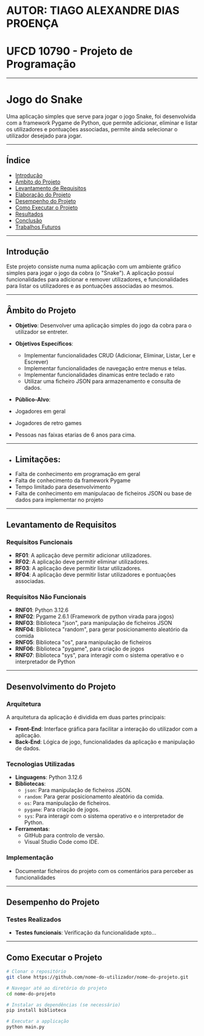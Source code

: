 # AUTOR: TIAGO ALEXANDRE DIAS PROENÇA

# UFCD 10790 - Projeto de Programação

--------------------------------------------------------------------------------------------------

# Jogo do Snake

Uma aplicação simples que serve para jogar o jogo Snake, foi desenvolvida com a framework Pygame 
de Python, que permite adicionar, eliminar e listar os utilizadores e pontuações associadas, 
permite ainda selecionar o utilizador desejado para jogar.

--------------------------------------------------------------------------------------------------

## Índice

- [Introdução](#introdução)
- [Âmbito do Projeto](#âmbito-do-projeto)
- [Levantamento de Requisitos](#levantamento-de-requisitos)
- [Elaboração do Projeto](#elaboração-do-projeto)
- [Desempenho do Projeto](#desempenho-do-projeto)
- [Como Executar o Projeto](#como-executar-o-projeto)
- [Resultados](#resultados)
- [Conclusão](#conclusão)
- [Trabalhos Futuros](#trabalhos-futuros)

--------------------------------------------------------------------------------------------------

## Introdução

Este projeto consiste numa numa aplicação com um ambiente gráfico simples para jogar o jogo 
da cobra (o "Snake").
A aplicação possuí funcionalidades para adicionar e remover utilizadores, e funcionalidades para listar os 
utilizadores e as pontuações associadas ao mesmos.

--------------------------------------------------------------------------------------------------

## Âmbito do Projeto

- **Objetivo**: Desenvolver uma aplicação simples do jogo da cobra para o utilizador se entreter.
- **Objetivos Específicos**:

  - Implementar funcionalidades CRUD (Adicionar, Eliminar, Listar, Ler e Escrever)
  - Implementar funcionalidades de navegação entre menus e telas.
  - Implementar funcionalidades dinamicas entre teclado e rato
  - Utilizar uma ficheiro JSON para armazenamento e consulta de dados.


- **Público-Alvo**: 
- Jogadores em geral
- Jogadores de retro games
- Pessoas nas faixas etarias de 6 anos para cima.

--------------------------------------------------------------------------------------------------

- ## **Limitações**:
- Falta de conhecimento em programação  em geral
- Falta de conhecimento da framework Pygame
- Tempo limitado para desenvolvimento
- Falta de conhecimento em manipulacao de ficheiros JSON ou 
  base de dados para implementar no projeto

--------------------------------------------------------------------------------------------------

## Levantamento de Requisitos

### Requisitos Funcionais

- **RF01**: A aplicação deve permitir adicionar utilizadores.
- **RF02**: A aplicação deve permitir eliminar utilizadores.
- **RF03**: A aplicação deve permitir listar utilizadores.
- **RF04**: A aplicação deve permitir listar utilizadores e pontuações associadas.

### Requisitos Não Funcionais

- **RNF01**: Python 3.12.6
- **RNF02**: Pygame 2.6.1 (Framework de python virada para jogos)
- **RNF03**: Biblioteca "json", para manipulação de ficheiros JSON
- **RNF04**: Biblioteca "random", para gerar posicionamento aleatório da comida
- **RNF05**: Biblioteca "os", para manipulação de ficheiros
- **RNF06**: Biblioteca "pygame", para criação de jogos
- **RNF07**: Biblioteca "sys", para interagir com o sistema operativo e o interpretador de Python

--------------------------------------------------------------------------------------------------

## Desenvolvimento do Projeto

### Arquitetura

A arquitetura da aplicação é dividida em duas partes principais:

- **Front-End**: Interface gráfica para facilitar a interação do utilizador com a aplicação.
- **Back-End**: Lógica de jogo, funcionalidades da aplicação e manipulação de dados.

### Tecnologias Utilizadas

- **Linguagens**: Python 3.12.6
- **Bibliotecas**:
  - `json`: Para manipulação de ficheiros JSON.
  - `random`: Para gerar posicionamento aleatório da comida.
  - `os`: Para manipulação de ficheiros.
  - `pygame`: Para criação de jogos.
  - `sys`: Para interagir com o sistema operativo e o interpretador de Python.
- **Ferramentas**:
  - GitHub para controlo de versão.
  - Visual Studio Code como IDE.

### Implementação

- Documentar ficheiros do projeto com os comentários para perceber as funcionalidades

--------------------------------------------------------------------------------------------------

## Desempenho do Projeto

### Testes Realizados

- **Testes funcionais**: Verificação da funcionalidade xpto...

--------------------------------------------------------------------------------------------------

## Como Executar o Projeto

```bash
# Clonar o repositório
git clone https://github.com/nome-do-utilizador/nome-do-projeto.git

# Navegar até ao diretório do projeto
cd nome-do-projeto

# Instalar as dependências (se necessário)
pip install biblioteca

# Executar a applicação
python main.py
```
